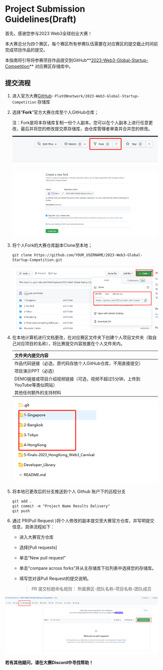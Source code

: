 # Project Submission Guidelines(Draft)



首先，感谢您参与2023 Web3全球创业大赛！

本大赛总分为四个赛区，每个赛区所有参赛队伍需要在对应赛区的提交截止时间前完成项目作品的提交。

本指南将引导将参赛项目作品提交到GitHub**[2023-Web3-Global-Startup-Competition](https://github.com/PlatONnetwork/2023-Web3-Global-Startup-Competition)** 对应赛区存储库中。



## 提交流程



1. 进入官方大赛[GitHub](https://github.com/PlatONnetwork/2023-Web3-Global-Startup-Competition)- `PlatONnetwork/2023-Web3-Global-Startup-Competition` 存储库

   

2. 选择“**Fork**”官方大赛仓库至个人GitHub仓库；

   注：Fork是将本存储库复制一份个人副本。您可以在个人副本上进行任意更改，最后并将您的修改提交原存储库，由仓库管理者审查并合并您的修改。

   ![image-20221216182902819](img/image-20221216182902819.png)

   ![image-20221216182926083](img/image-20221216182926083.png)

   

3. 将个人Fork的大赛仓库副本Clone至本地；

   ```
   git clone https://github.com/YOUR_USERNAME/2023-Web3-Global-Startup-Competition.git
   ```

   ![image-20221216183755974](img/image-20221216183755974.png)



4. 在本地计算机进行文档更改，在对应赛区文件夹下创建个人项目文件夹（取自己对应项目的名称），将比赛提交内容放置在个人文件夹内。

   | 文件夹内提交内容                                             |
   | ------------------------------------------------------------ |
   | 作品代码链接（必选，原代码存放个人GitHub仓库，不用直接提交） |
   | 项目演示PPT（必选）                                          |
   | DEMO链接或项目介绍视频链接（可选，视频不超过5分钟，上传到 YouTube等类似网站） |
   | 其他任何额外的支持材料                                       |

   

   

   ![image-20221216184123217](img/image-20221216184123217.png)

5. 将本地已更改后的分支推送到个人 Github 账户下的远程分支

   ```
   git add .
   git commit -m "Project Name Results Delivery"
   git push
   ```

   

6. 通过 PR(Pull Request )将个人修改的副本提交至大赛官方仓库，并写明提交信息，具体流程如下：

   - 进入大赛官方仓库

   - 选择[Pull requests]

   - 单击"New pull request"

   - 单击“compare across forks”并从主存储库下拉列表中选择您的存储库。

   - 填写您对该Pull Request的提交说明。

     > PR 提交标题命名规则： 所属赛区-团队名称-项目名称-团队成员 

![image-20221216185922969](img/image-20221216185922969.png)







**若有其他疑问，请在大赛Discord中寻找帮助！**

